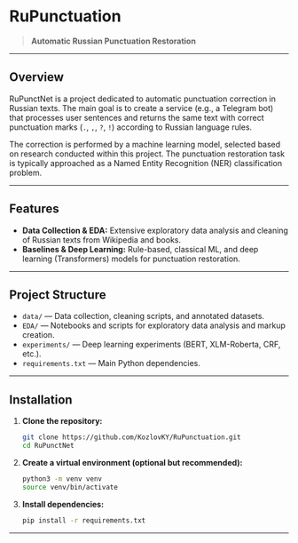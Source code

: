 # RuPunctuation

> **Automatic Russian Punctuation Restoration**

---

## Overview
RuPunctNet is a project dedicated to automatic punctuation correction in Russian texts. The main goal is to create a service (e.g., a Telegram bot) that processes user sentences and returns the same text with correct punctuation marks (`.`, `,`, `?`, `!`) according to Russian language rules.

The correction is performed by a machine learning model, selected based on research conducted within this project. The punctuation restoration task is typically approached as a Named Entity Recognition (NER) classification problem.

---

## Features
- **Data Collection & EDA:** Extensive exploratory data analysis and cleaning of Russian texts from Wikipedia and books.
- **Baselines & Deep Learning:** Rule-based, classical ML, and deep learning (Transformers) models for punctuation restoration.
---

## Project Structure
- `data/` — Data collection, cleaning scripts, and annotated datasets.
- `EDA/` — Notebooks and scripts for exploratory data analysis and markup creation.
- `experiments/` — Deep learning experiments (BERT, XLM-Roberta, CRF, etc.).
- `requirements.txt` — Main Python dependencies.

---

## Installation

1. **Clone the repository:**
   ```bash
   git clone https://github.com/KozlovKY/RuPunctuation.git
   cd RuPunctNet
   ```
2. **Create a virtual environment (optional but recommended):**
   ```bash
   python3 -m venv venv
   source venv/bin/activate
   ```
3. **Install dependencies:**
   ```bash
   pip install -r requirements.txt
   ```

---


